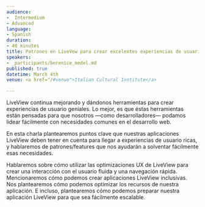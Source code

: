 ```yaml
---
audience:
-  Intermedium
- Advanced
language:
- Spanish
duration:
- 40 minutes
title: Patrones en LiveVew para crear excelentes experiencias de usuario
speakers:
- _participants/berenice_medel.md
published: true
datetime: March 4th
venue: <a href="/#venue">Italian Cultural Institute</a>

---
```


LiveView continua mejorando y dándonos herramientas para crear experiencias de usuario geniales. Lo mejor, es que éstas herramientas están pensadas para que nosotros —como desarrolladores— podamos lidear fácilmente con necesidades comunes en el desarrollo web.
 
En esta charla plantearemos puntos clave que nuestras aplicaciones LiveView deben tener en cuenta para llegar a experiencias de usuario ricas, y hablaremos de patrones/features que nos ayudarán a solventar fácilmente esas necesidades.
 
Hablaremos sobre cómo utilizar las optimizaciones UX de LiveView para crear una interacción con el usuario fluida y una navegación rápida. Mencionaremos cómo podemos crear aplicaciones LiveView inclusivas. Nos plantearemos cómo podemos optimizar los recursos de nuestra aplicación. E incluso, plantearemos cómo podemos preparar nuestra aplicación LiveView para que sea fácilmente escalable.

